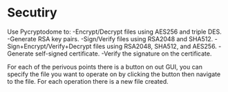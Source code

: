 # Secutiry
Use Pycryptodome to:
-Encrypt/Decrypt files using AES256 and triple DES.
-Generate RSA key pairs.
-Sign/Verify files using RSA2048 and SHA512.
-Sign+Encrypt/Verify+Decrypt files using RSA2048, SHA512, and AES256.
-Generate self-signed certificate.
-Verify the signature on the certificate.

For each of the perivous points there is a button on out GUI, you can specify the file you want to operate on by clicking the button then navigate to the file.
For each operation there is a new file created. 
